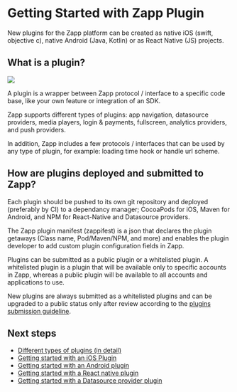 # Getting Started with Zapp Plugin

New plugins for the Zapp platform can be created as native iOS (swift, objective c), native Android (Java, Kotlin) or as React Native (JS) projects.

## What is a plugin?

![](/assets/process.png)


A plugin is a wrapper between Zapp protocol / interface to a specific code base, like your own feature or integration of an SDK.

Zapp supports different types of plugins: app navigation, datasource providers, media players, login & payments, fullscreen, analytics providers, and push providers.

In addition, Zapp includes a few protocols / interfaces that can be used by any type of plugin, for example: loading time hook or handle url scheme.

## How are plugins deployed and submitted to Zapp?

Each plugin should be pushed to its own git repository and deployed (preferably by CI) to a dependancy manager; CocoaPods for iOS, Maven for Android, and NPM for React-Native and Datasource providers.

The Zapp plugin manifest (zappifest) is a json that declares the plugin getaways (Class name, Pod/Maven/NPM, and more) and enables the plugin developer to add custom plugin configuration fields in Zapp.

Plugins can be submitted as a public plugin or a whitelisted plugin. 
A whitelisted plugin is a plugin that will be available only to specific accounts in Zapp, whereas a public plugin will be available to all accounts and applications to use.

New plugins are always submitted as a whitelisted plugins and can be upgraded to a public status only after review according to the [plugins submission guideline](/plugins-guidelines/plugin_submission_guideline.md).

## Next steps
* [Different types of plugins (in detail)](/getting-started/plugin-types.md)
* [Getting started with an iOS Plugin](/dev-env/iOS.md)
* [Getting started with an Android plugin](/dev-env/android.md)
* [Getting started with a React native plugin](/dev-env/react-native.md)
* [Getting started with a Datasource provider plugin](/dev-env/node.md)
